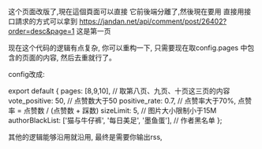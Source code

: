 这个页面改版了,現在這個頁面可以直接 它前後端分離了,然後現在要用 直接用接口請求的方式可以拿到
https://jandan.net/api/comment/post/26402?order=desc&page=1 这是第一页

现在这个代码的逻辑有点复杂, 你可以重构一下, 只需要现在取config.pages 中包含的页面的内容, 然后去重就行了。

config改成: 

export default {
    pages: [8,9,10], // 取第八页、九页、十页这三页的内容
    vote_positive: 50, // 点赞数大于50
    positive_rate: 0.7, // 点赞率大于70%, 点赞率 = 点赞数 / (点赞数 + 踩数)
    sizeLimit: 5, // 图片大小限制小于15M
    authorBlackList: ['猫与牛仔裤', '每日美足', '墨鱼蛋'], // 作者黑名单
};

其他的逻辑能够沿用就沿用, 最终是需要你输出rss, 